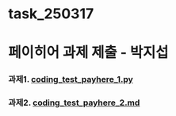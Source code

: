 # task_250317

# 페이히어 과제 제출 - 박지섭

### 과제1. [coding_test_payhere_1.py](https://github.com/ParkJiseob/task_250317/blob/main/coding_test_payhere_1.py)
### 과제2. [coding_test_payhere_2.md](https://github.com/ParkJiseob/task_250317/blob/main/coding_test_payhere_2.md)
